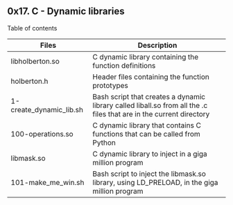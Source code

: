 0x17. C - Dynamic libraries
--------------

Table of contents

|Files|	Description|
|----|----|
|libholberton.so|	C dynamic library containing the function definitions|
|holberton.h|	Header files containing the function prototypes|
|1-create_dynamic_lib.sh|	Bash script that creates a dynamic library called liball.so from all the .c files that are in the current directory|
|100-operations.so|	C dynamic library that contains C functions that can be called from Python|
|libmask.so|	C dynamic library to inject in a giga million program|
|101-make_me_win.sh|	Bash script to inject the libmask.so library, using LD_PRELOAD, in the giga million program|
